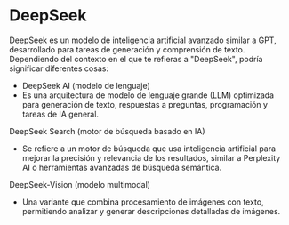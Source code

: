 # DeepSeek 
DeepSeek es un modelo de inteligencia artificial avanzado similar a GPT, desarrollado para tareas de generación y comprensión de texto. Dependiendo del contexto en el que te refieras a "DeepSeek", podría significar diferentes cosas:
- DeepSeek AI (modelo de lenguaje)
- Es una arquitectura de modelo de lenguaje grande (LLM) optimizada para generación de texto, respuestas a preguntas, programación y tareas de IA general.

DeepSeek Search (motor de búsqueda basado en IA)
- Se refiere a un motor de búsqueda que usa inteligencia artificial para mejorar la precisión y relevancia de los resultados, similar a Perplexity AI o herramientas avanzadas de búsqueda semántica.

DeepSeek-Vision (modelo multimodal)
- Una variante que combina procesamiento de imágenes con texto, permitiendo analizar y generar descripciones detalladas de imágenes.

